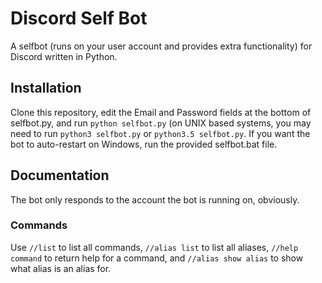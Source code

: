 # Discord Self Bot
A selfbot (runs on your user account and provides extra functionality) for Discord written in Python.

## Installation
Clone this repository, edit the Email and Password fields at the bottom of selfbot.py, and run `python selfbot.py` (on UNIX based systems, you may need to run `python3 selfbot.py` or `python3.5 selfbot.py`. If you want the bot to auto-restart on Windows, run the provided selfbot.bat file.

## Documentation
The bot only responds to the account the bot is running on, obviously.
### Commands
Use `//list` to list all commands, `//alias list` to list all aliases, `//help command` to return help for a command, and `//alias show alias` to show what alias is an alias for.
